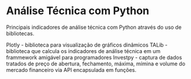# Análise Técnica com Python
 Principais indicadores de análise técnica com Python através do uso de bibliotecas.
 
Plotly - biblioteca para visualização de gráficos dinâmicos
TALib - biblioteca que calcula os indicadores de análise técnica em um frammework amigável para programadores
Investpy - captura de dados tratados de preço de abertura, fechamento, máxima, mímina e volume do mercado financeiro via API encapsulada em funções.

